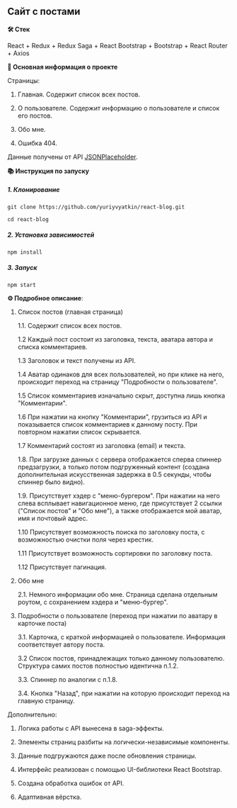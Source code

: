 ## Cайт с постами

**🛠️ Стек**

React + Redux + Redux Saga + React Bootstrap + Bootstrap + React Router + Axios

**🚀 Основная информация о проекте**

Страницы:

1. Главная. Содержит список всех постов.

2. О пользователе. Содержит информацию о пользователе и список его постов.

3. Обо мне.

4. Ошибка 404.

Данные получены от API [JSONPlaceholder](https://jsonplaceholder.typicode.com).

**📚 Инструкция по запуску**

##### 1. Клонирование

```
git clone https://github.com/yuriyvyatkin/react-blog.git
```

```
cd react-blog
```

##### 2. Установка зависимостей

```
npm install
```

##### 3. Запуск

```
npm start
```

**⚙️ Подробное описание**:

1. Список постов (главная страница)

   1.1. Содержит список всех постов.

   1.2 Каждый пост состоит из заголовка, текста, аватара автора и списка комментариев.

   1.3 Заголовок и текст получены из API.

   1.4 Аватар одинаков для всех пользователей, но при клике на него, происходит переход на страницу "Подробности о пользователе".

   1.5 Список комментариев изначально скрыт, доступна лишь кнопка "Комментарии".

   1.6 При нажатии на кнопку "Комментарии", грузиться из API и показывается список комментариев к данному посту. При повторном нажатии список скрывается.

   1.7 Комментарий состоят из заголовка (email) и текста.

   1.8. При загрузке данных с сервера отображается сперва спиннер предзагрузки, а только потом подгруженный контент (создана дополнительная искусственная задержка в 0.5 секунды, чтобы спиннер было видно).

   1.9. Присутствует хэдер с "меню-бургером". При нажатии на него слева всплывает навигационное меню, где присутствует 2 ссылки ("Список постов" и "Обо мне"), а также отображается мой аватар, имя и почтовый адрес.

   1.10 Присутствует возможность поиска по заголовку поста, с возможностью очистки поля через крестик.

   1.11 Присутствует возможность сортировки по заголовку поста.

   1.12 Присутствует пагинация.

2. Обо мне

   2.1. Немного информации обо мне. Страница сделана отдельным роутом, с сохранением хэдера и "меню-бургер".

3. Подробности о пользователе (переход при нажатии по аватару в карточке поста)

   3.1. Карточка, с краткой информацией о пользователе. Информация соответствует автору поста.

   3.2 Список постов, принадлежащих только данному пользователю.  Структура самих постов полностью идентична п.1.2.

   3.3. Спиннер по аналогии с п.1.8.

   3.4. Кнопка "Назад", при нажатии на которую происходит переход на главную страницу.

Дополнительно:

1. Логика работы с API вынесена в saga-эффекты.

2. Элементы страниц разбиты на логически-независимые компоненты.

4. Данные подгружаются даже после обновления страницы.

5. Интерфейс реализован с помощью UI-библиотеки React Bootstrap.

6. Создана обработка ошибок от API.

7. Адаптивная вёрстка.
